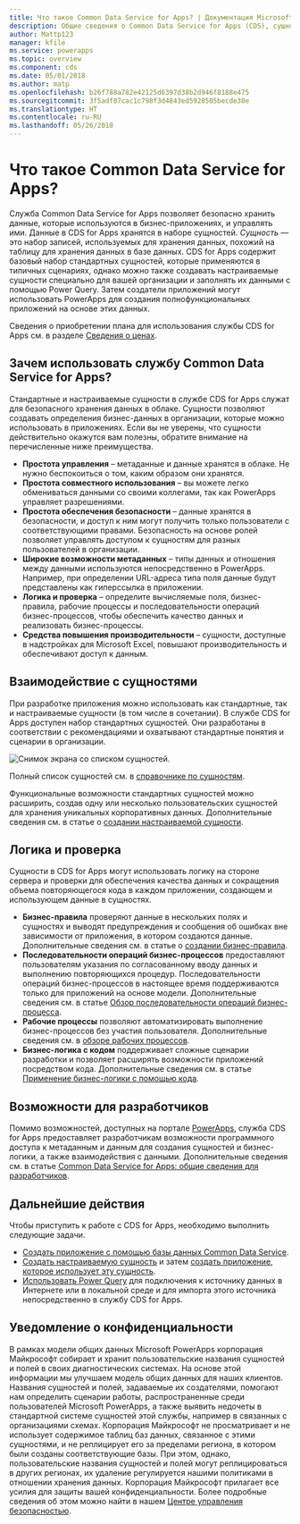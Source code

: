 ```yaml
---
title: Что такое Common Data Service for Apps? | Документация Microsoft
description: Общие сведения о Common Data Service for Apps (CDS), сущностях и логике на стороне сервера.
author: Mattp123
manager: kfile
ms.service: powerapps
ms.topic: overview
ms.component: cds
ms.date: 05/01/2018
ms.author: matp
ms.openlocfilehash: b26f788a782e42125d6397d38b2d946f8188e475
ms.sourcegitcommit: 3f5adf07cac1c798f3d4843ed5928505becde30e
ms.translationtype: HT
ms.contentlocale: ru-RU
ms.lasthandoff: 05/26/2018
---
```

# <a name="what-is-common-data-service-for-apps"></a>Что такое Common Data Service for Apps?
Служба Common Data Service for Apps позволяет безопасно хранить данные, которые используются в бизнес-приложениях, и управлять ими. Данные в CDS for Apps хранятся в наборе сущностей. *Сущность* — это набор записей, используемых для хранения данных, похожий на таблицу для хранения данных в базе данных. CDS for Apps содержит базовый набор стандартных сущностей, которые применяются в типичных сценариях, однако можно также создавать настраиваемые сущности специально для вашей организации и заполнять их данными с помощью Power Query. Затем создатели приложений могут использовать PowerApps для создания полнофункциональных приложений на основе этих данных.

Сведения о приобретении плана для использования службы CDS for Apps см. в разделе [Сведения о ценах](../../administrator/pricing-billing-skus.md).

## <a name="why-use-common-data-service-for-apps"></a>Зачем использовать службу Common Data Service for Apps?
Стандартные и настраиваемые сущности в службе CDS for Apps служат для безопасного хранения данных в облаке. Сущности позволяют создавать определения бизнес-данных в организации, которые можно использовать в приложениях. Если вы не уверены, что сущности действительно окажутся вам полезны, обратите внимание на перечисленные ниже преимущества.

* **Простота управления** &ndash; метаданные и данные хранятся в облаке. Не нужно беспокоиться о том, каким образом они хранятся.
* **Простота совместного использования** &ndash; вы можете легко обмениваться данными со своими коллегами, так как PowerApps управляет разрешениями.
* **Простота обеспечения безопасности** &ndash; данные хранятся в безопасности, и доступ к ним могут получить только пользователи с соответствующими правами. Безопасность на основе ролей позволяет управлять доступом к сущностям для разных пользователей в организации.
* **Широкие возможности метаданных** &ndash; типы данных и отношения между данными используются непосредственно в PowerApps. Например, при определении URL-адреса типа поля данные будут представлены как гиперссылка в приложении.
* **Логика и проверка** &ndash; определите вычисляемые поля, бизнес-правила, рабочие процессы и последовательности операций бизнес-процессов, чтобы обеспечить качество данных и реализовать бизнес-процессы.
* **Средства повышения производительности** &ndash; сущности, доступные в надстройках для Microsoft Excel, повышают производительность и обеспечивают доступ к данным.

## <a name="interacting-with-entities"></a>Взаимодействие с сущностями
При разработке приложения можно использовать как стандартные, так и настраиваемые сущности (в том числе в сочетании). В службе CDS for Apps доступен набор стандартных сущностей. Они разработаны в соответствии с рекомендациями и охватывают стандартные понятия и сценарии в организации.

![Снимок экрана со списком сущностей.](./media/data-platform-cds-intro/entitylist.png "Список сущностей")

Полный список сущностей см. в [справочнике по сущностям](https://docs.microsoft.com/powerapps/developer/common-data-service/reference/about-entity-reference).

Функциональные возможности стандартных сущностей можно расширить, создав одну или несколько пользовательских сущностей для хранения уникальных корпоративных данных. Дополнительные сведения см. в статье о [создании настраиваемой сущности](create-custom-entity.md).

## <a name="logic-and-validation"></a>Логика и проверка
Сущности в CDS for Apps могут использовать логику на стороне сервера и проверки для обеспечения качества данных и сокращения объема повторяющегося кода в каждом приложении, создающем и использующем данные в сущностях.

* **Бизнес-правила** проверяют данные в нескольких полях и сущностях и выводят предупреждения и сообщения об ошибках вне зависимости от приложения, в котором создаются данные. Дополнительные сведения см. в статье о [создании бизнес-правила](./data-platform-create-business-rule.md).
* **Последовательности операций бизнес-процессов** предоставляют пользователям указания по согласованному вводу данных и выполнению повторяющихся процедур. Последовательности операций бизнес-процессов в настоящее время поддерживаются только для приложений на основе модели. Дополнительные сведения см. в статье [Обзор последовательности операций бизнес-процесса](/dynamics365/customer-engagement/customize/business-process-flows-overview).
* **Рабочие процессы** позволяют автоматизировать выполнение бизнес-процессов без участия пользователя. Дополнительные сведения см. в [обзоре рабочих процессов](/dynamics365/customer-engagement/customize/workflow-processes).
* **Бизнес-логика с кодом** поддерживает сложные сценарии разработки и позволяет расширять возможности приложений посредством кода. Дополнительные сведения см. в статье [Применение бизнес-логики с помощью кода](../../developer/common-data-service/apply-business-logic-with-code.md).

## <a name="developer-capabilities"></a>Возможности для разработчиков
Помимо возможностей, доступных на портале [PowerApps](https://web.powerapps.com), служба CDS for Apps предоставляет разработчикам возможности программного доступа к метаданным и данным для создания сущностей и бизнес-логики, а также взаимодействия с данными. Дополнительные сведения см. в статье [Common Data Service for Apps: общие сведения для разработчиков](../../developer/common-data-service/overview.md).

## <a name="next-steps"></a>Дальнейшие действия
Чтобы приступить к работе с CDS for Apps, необходимо выполнить следующие задачи.
* [Создать приложение с помощью базы данных Common Data Service](../canvas-apps/data-platform-create-app-scratch.md).
* [Создать настраиваемую сущность](create-custom-entity.md) и затем [создать приложение, которое использует эту сущность](../canvas-apps/data-platform-create-app.md).
* [Использовать Power Query](./data-platform-cds-newentity-pq.md) для подключения к источнику данных в Интернете или в локальной среде и для импорта этого источника непосредственно в службу CDS for Apps.

## <a name="privacy-notice"></a>Уведомление о конфиденциальности
В рамках модели общих данных Microsoft PowerApps корпорация Майкрософт собирает и хранит пользовательские названия сущностей и полей в своих диагностических системах. На основе этой информации мы улучшаем модель общих данных для наших клиентов. Названия сущностей и полей, задаваемые их создателями, помогают нам определить сценарии работы, распространенные среди пользователей Microsoft PowerApps, а также выявить недочеты в стандартной системе сущностей этой службы, например в связанных с организациями схемах. Корпорация Майкрософт не просматривает и не использует содержимое таблиц баз данных, связанное с этими сущностями, и не реплицирует его за пределами региона, в котором были созданы соответствующие базы. При этом, однако, пользовательские названия сущностей и полей могут реплицироваться в других регионах, их удаление регулируется нашими политиками в отношении хранения данных. Корпорация Майкрософт прилагает все усилия для защиты вашей конфиденциальности. Более подробные сведения об этом можно найти в нашем [Центре управления безопасностью](https://www.microsoft.com/trustcenter/Privacy/default.aspx).
